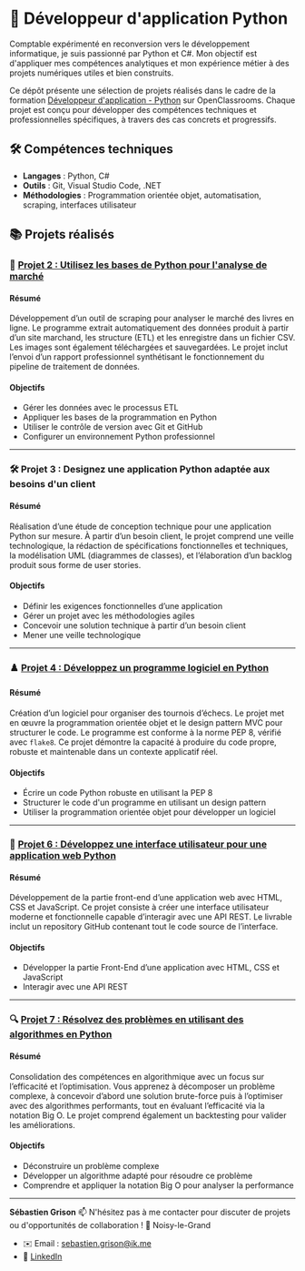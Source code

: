 # 🐍 Développeur d'application Python

Comptable expérimenté en reconversion vers le développement informatique, je suis passionné par Python et C#. Mon objectif est d'appliquer mes compétences analytiques et mon expérience métier à des projets numériques utiles et bien construits.

Ce dépôt présente une sélection de projets réalisés dans le cadre de la formation [Développeur d'application - Python](https://openclassrooms.com/fr/paths/879-developpeur-dapplication-python) sur OpenClassrooms. Chaque projet est conçu pour développer des compétences techniques et professionnelles spécifiques, à travers des cas concrets et progressifs.

## 🛠️ Compétences techniques

- **Langages** : Python, C#
- **Outils** : Git, Visual Studio Code, .NET
- **Méthodologies** : Programmation orientée objet, automatisation, scraping, interfaces utilisateur

## 📚 Projets réalisés

### 🧪 [Projet 2 : Utilisez les bases de Python pour l'analyse de marché](https://github.com/SebGris/project-2-web-scraping)

#### Résumé
Développement d’un outil de scraping pour analyser le marché des livres en ligne. Le programme extrait automatiquement des données produit à partir d’un site marchand, les structure (ETL) et les enregistre dans un fichier CSV. Les images sont également téléchargées et sauvegardées. Le projet inclut l’envoi d’un rapport professionnel synthétisant le fonctionnement du pipeline de traitement de données.

#### Objectifs
- Gérer les données avec le processus ETL
- Appliquer les bases de la programmation en Python
- Utiliser le contrôle de version avec Git et GitHub
- Configurer un environnement Python professionnel

---

### 🛠 Projet 3 : Designez une application Python adaptée aux besoins d'un client

#### Résumé
Réalisation d’une étude de conception technique pour une application Python sur mesure. À partir d’un besoin client, le projet comprend une veille technologique, la rédaction de spécifications fonctionnelles et techniques, la modélisation UML (diagrammes de classes), et l’élaboration d’un backlog produit sous forme de user stories.

#### Objectifs
- Définir les exigences fonctionnelles d’une application
- Gérer un projet avec les méthodologies agiles
- Concevoir une solution technique à partir d’un besoin client
- Mener une veille technologique

---

### ♟️ [Projet 4 : Développez un programme logiciel en Python](https://github.com/SebGris/project-4-chess-tournament)

#### Résumé
Création d’un logiciel pour organiser des tournois d’échecs. Le projet met en œuvre la programmation orientée objet et le design pattern MVC pour structurer le code. Le programme est conforme à la norme PEP 8, vérifié avec `flake8`. Ce projet démontre la capacité à produire du code propre, robuste et maintenable dans un contexte applicatif réel.

#### Objectifs
- Écrire un code Python robuste en utilisant la PEP 8
- Structurer le code d'un programme en utilisant un design pattern
- Utiliser la programmation orientée objet pour développer un logiciel

---

### 🎨 [Projet 6 : Développez une interface utilisateur pour une application web Python](https://github.com/SebGris/project-6-user-interface-for-web-application)

#### Résumé
Développement de la partie front-end d’une application web avec HTML, CSS et JavaScript. Ce projet consiste à créer une interface utilisateur moderne et fonctionnelle capable d’interagir avec une API REST. Le livrable inclut un repository GitHub contenant tout le code source de l’interface.

#### Objectifs
- Développer la partie Front-End d’une application avec HTML, CSS et JavaScript
- Interagir avec une API REST

---

### 🔍 [Projet 7 : Résolvez des problèmes en utilisant des algorithmes en Python](https://github.com/SebGris/project-7-algorithms)

#### Résumé
Consolidation des compétences en algorithmique avec un focus sur l’efficacité et l’optimisation. Vous apprenez à décomposer un problème complexe, à concevoir d’abord une solution brute-force puis à l’optimiser avec des algorithmes performants, tout en évaluant l’efficacité via la notation Big O. Le projet comprend également un backtesting pour valider les améliorations.

#### Objectifs
- Déconstruire un problème complexe
- Développer un algorithme adapté pour résoudre ce problème
- Comprendre et appliquer la notation Big O pour analyser la performance

---

**Sébastien Grison**
📫 N'hésitez pas à me contacter pour discuter de projets ou d'opportunités de collaboration ! 
📍 Noisy-le-Grand  
* ✉️ Email : [sebastien.grison@ik.me](mailto:sebastien.grison@ik.me)
* 🔗 [LinkedIn](https://www.linkedin.com/in/sebastien-grison/)